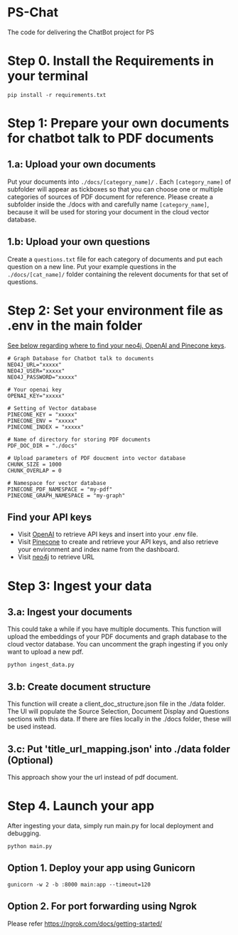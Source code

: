 # PS-Chat
The code for delivering the ChatBot project for PS

# Step 0. Install the Requirements in your terminal

```
pip install -r requirements.txt

```

# Step 1: Prepare your own documents for chatbot talk to PDF documents

## 1.a: Upload your own documents
Put your documents into ``./docs/[category_name]/`` . Each ``[category_name]`` of subfolder will appear as tickboxes so that you can choose one or multiple categories of sources of PDF document for reference. Please create a subfolder inside the ./docs with and carefully name ``[category_name]``, because it will be used for storing your document in the cloud vector database.

## 1.b: Upload your own questions
Create a  ```questions.txt``` file for each category of documents and put each question on a new line. Put your example questions in the ``` ./docs/[cat_name]/ ``` folder containing the relevent documents for that set of questions.

# Step 2: Set your environment file as .env in the main folder

[See below regarding where to find your neo4j, OpenAI and Pinecone keys](#find-your-api-keys).

```
# Graph Database for Chatbot talk to documents
NEO4J_URL="xxxxx"
NEO4J_USER="xxxxx"
NEO4J_PASSWORD="xxxxx"

# Your openai key 
OPENAI_KEY="xxxxx"

# Setting of Vector database
PINECONE_KEY = "xxxxx"
PINECONE_ENV = "xxxxx"
PINECONE_INDEX = "xxxxx"

# Name of directory for storing PDF documents
PDF_DOC_DIR = "./docs" 

# Upload parameters of PDF doucment into vector database
CHUNK_SIZE = 1000 
CHUNK_OVERLAP = 0

# Namespace for vector database
PINECONE_PDF_NAMESPACE = "my-pdf" 
PINECONE_GRAPH_NAMESPACE = "my-graph" 

```

## Find your API keys

- Visit [OpenAI](https://help.openai.com/en/articles/4936850-where-do-i-find-my-secret-api-key) to retrieve API keys and insert into your .env file.
- Visit [Pinecone](https://docs.pinecone.io/docs/quickstart#2-get-and-verify-your-pinecone-api-key) to create and retrieve your API keys, and also retrieve your environment and index name from the dashboard.
- Visit [neo4j](https://neo4j.com/docs/browser-manual/current/operations/dbms-connection/) to retrieve URL


# Step 3: Ingest your data

## 3.a: Ingest your documents
This could take a while if you have multiple documents. This function will upload the embeddings of your PDF documents and graph database to the cloud vector database.
You can uncomment the graph ingesting if you only want to upload a new pdf.

```
python ingest_data.py
```

## 3.b: Create document structure
This function will create a client_doc_structure.json file in the ./data folder. The UI will populate the Source Selection, Document Display and Questions sections with this data. If there are files locally in the ./docs folder, these will be used instead.

## 3.c: Put 'title_url_mapping.json' into ./data folder (Optional)
This approach show your the url instead of pdf document.

# Step 4. Launch your app
After ingesting your data, simply run main.py for local deployment and debugging.

```
python main.py
```

## Option 1. Deploy your app using Gunicorn

```
gunicorn -w 2 -b :8000 main:app --timeout=120
```

## Option 2. For port forwarding using Ngrok
Please refer https://ngrok.com/docs/getting-started/
